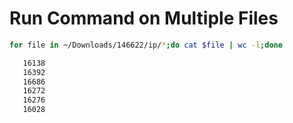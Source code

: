 # Run Command on Multiple Files

```bash
for file in ~/Downloads/146622/ip/*;do cat $file | wc -l;done

   16138
   16392
   16686
   16272
   16276
   16028
```
